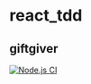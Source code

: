 # react_tdd
## giftgiver

[![Node.js CI](https://github.com/GoupilJeremy/react_tdd/actions/workflows/node.js.yml/badge.svg)](https://github.com/GoupilJeremy/react_tdd/actions/workflows/node.js.yml)

